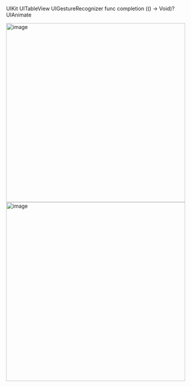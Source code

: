 UIKit UITableView UIGestureRecognizer func completion (() -> Void)? UIAnimate

<img width="484" alt="image" src="https://github.com/user-attachments/assets/e8f96fd4-2a8b-4e43-8a1b-1f0fe249266c" /> <img width="484" alt="image" src="https://github.com/user-attachments/assets/3bb22bea-d677-484c-a09a-347aec549121" />
